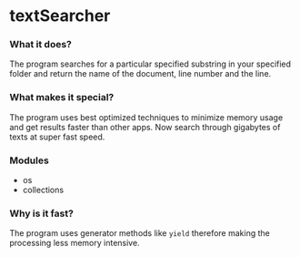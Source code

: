 # textSearcher


### What it does?
                
The program searches for a particular specified substring in your specified folder and return the name of the document, line number and the line.

### What makes it special?
The program uses best optimized techniques to minimize memory usage and get results faster than other apps. Now search through gigabytes of texts at super fast speed.
### Modules
* os
* collections

### Why is it fast?
The program uses generator methods like `yield` therefore making the processing less memory intensive. 
